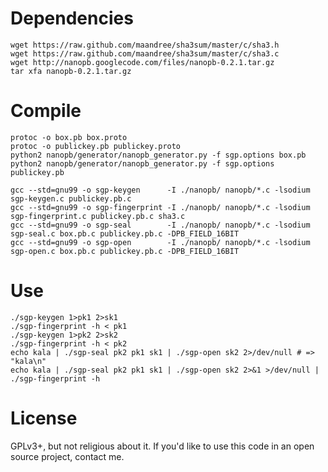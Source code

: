 # Dependencies

	wget https://raw.github.com/maandree/sha3sum/master/c/sha3.h
	wget https://raw.github.com/maandree/sha3sum/master/c/sha3.c
	wget http://nanopb.googlecode.com/files/nanopb-0.2.1.tar.gz
	tar xfa nanopb-0.2.1.tar.gz

# Compile

	protoc -o box.pb box.proto
	protoc -o publickey.pb publickey.proto
	python2 nanopb/generator/nanopb_generator.py -f sgp.options box.pb
	python2 nanopb/generator/nanopb_generator.py -f sgp.options publickey.pb

	gcc --std=gnu99 -o sgp-keygen      -I ./nanopb/ nanopb/*.c -lsodium sgp-keygen.c publickey.pb.c
	gcc --std=gnu99 -o sgp-fingerprint -I ./nanopb/ nanopb/*.c -lsodium sgp-fingerprint.c publickey.pb.c sha3.c
	gcc --std=gnu99 -o sgp-seal        -I ./nanopb/ nanopb/*.c -lsodium sgp-seal.c box.pb.c publickey.pb.c -DPB_FIELD_16BIT
	gcc --std=gnu99 -o sgp-open        -I ./nanopb/ nanopb/*.c -lsodium sgp-open.c box.pb.c publickey.pb.c -DPB_FIELD_16BIT

# Use

	./sgp-keygen 1>pk1 2>sk1
	./sgp-fingerprint -h < pk1
	./sgp-keygen 1>pk2 2>sk2
	./sgp-fingerprint -h < pk2
	echo kala | ./sgp-seal pk2 pk1 sk1 | ./sgp-open sk2 2>/dev/null # => "kala\n"
	echo kala | ./sgp-seal pk2 pk1 sk1 | ./sgp-open sk2 2>&1 >/dev/null | ./sgp-fingerprint -h

# License

GPLv3+, but not religious about it. If you'd like to use this code in an open source project, contact me.
